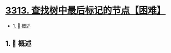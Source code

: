 # [3313. 查找树中最后标记的节点【困难】](https://github.com/tnotesjs/TNotes.leetcode/tree/main/notes/3313.%20%E6%9F%A5%E6%89%BE%E6%A0%91%E4%B8%AD%E6%9C%80%E5%90%8E%E6%A0%87%E8%AE%B0%E7%9A%84%E8%8A%82%E7%82%B9%E3%80%90%E5%9B%B0%E9%9A%BE%E3%80%91)

<!-- region:toc -->

- [1. 📝 概述](#1--概述)

<!-- endregion:toc -->

## 1. 📝 概述
